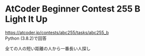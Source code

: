 # AtCoder Beginner Contest 255 B Light It Up  
https://atcoder.jp/contests/abc255/tasks/abc255_b  
Python (3.8.2)で回答  

全ての人の短い距離の人から一番長い人探し

